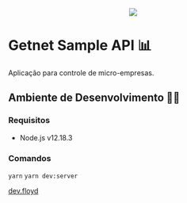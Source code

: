 <div align="center">
    <img src="https://storage.googleapis.com/devfloyd/logo.devfloyd.light.png">
</div>

# Getnet Sample API 📊

Aplicação para controle de micro-empresas.

## Ambiente de Desenvolvimento 🧑‍💻

### Requisitos

- Node.js v12.18.3

### Comandos

`yarn`
`yarn dev:server`

<a href="http://floyd.dev.br">dev.floyd</a>
